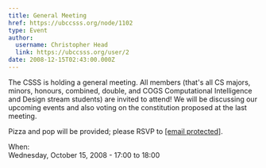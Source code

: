 ```yaml
---
title: General Meeting 
href: https://ubccsss.org/node/1102
type: Event
author:
  username: Christopher Head
  link: https://ubccsss.org/user/2
date: 2008-12-15T02:43:00.000Z
---
```


<div class="field field-name-body field-type-text-with-summary field-label-hidden"><div class="field-items"><div class="field-item even"><p>The CSSS is holding a general meeting. All members (that&apos;s all CS majors, minors, honours, combined, double, and COGS Computational Intelligence and Design stream students) are invited to attend! We will be discussing our upcoming events and also voting on the constitution proposed at the last meeting.</p>
<p>Pizza and pop will be provided; please RSVP to <a href="/cdn-cgi/l/email-protection#e9848c8c9d80878ea99d818c8a9c8b8cc78a88"><span class="__cf_email__" data-cfemail="e28f8787968b8c85a2968a8781978087cc8183">[email&#xA0;protected]</span></a>.</p>
</div></div></div><div class="field field-name-field-dates field-type-datetime field-label-above"><div class="field-label">When:&#xA0;</div><div class="field-items"><div class="field-item even"><span class="date-display-single">Wednesday, October 15, 2008 - <span class="date-display-range"><span class="date-display-start">17:00</span> to <span class="date-display-end">18:00</span></span></span></div></div></div>    <footer>
          </footer>